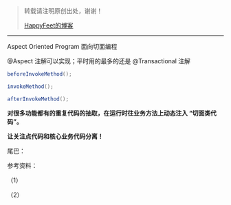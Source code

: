 > 转载请注明原创出处，谢谢！
>
> [HappyFeet的博客](https://blog.csdn.net/haihui_yang)





---



Aspect Oriented Program 面向切面编程

@Aspect 注解可以实现；平时用的最多的还是 @Transactional 注解



```java
beforeInvokeMethod();

invokeMethod();

afterInvokeMethod();	
```



**对很多功能都有的重复代码的抽取，在运行时往业务方法上动态注入 “切面类代码”。** 

**让关注点代码和核心业务代码分离！**





尾巴：



参考资料：

（1）

（2）